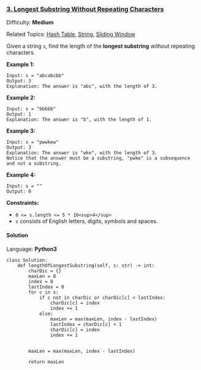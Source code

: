 ### [3\. Longest Substring Without Repeating Characters](https://leetcode.com/problems/longest-substring-without-repeating-characters/)

Difficulty: **Medium**  

Related Topics: [Hash Table](https://leetcode.com/tag/hash-table/), [String](https://leetcode.com/tag/string/), [Sliding Window](https://leetcode.com/tag/sliding-window/)


Given a string `s`, find the length of the **longest substring** without repeating characters.

**Example 1:**

```
Input: s = "abcabcbb"
Output: 3
Explanation: The answer is "abc", with the length of 3.
```

**Example 2:**

```
Input: s = "bbbbb"
Output: 1
Explanation: The answer is "b", with the length of 1.
```

**Example 3:**

```
Input: s = "pwwkew"
Output: 3
Explanation: The answer is "wke", with the length of 3.
Notice that the answer must be a substring, "pwke" is a subsequence and not a substring.
```

**Example 4:**

```
Input: s = ""
Output: 0
```

**Constraints:**

*   `0 <= s.length <= 5 * 10<sup>4</sup>`
*   `s` consists of English letters, digits, symbols and spaces.


#### Solution

Language: **Python3**

```python3
class Solution:
    def lengthOfLongestSubstring(self, s: str) -> int:
        charDic = {}
        maxLen = 0
        index = 0
        lastIndex = 0
        for c in s:
            if c not in charDic or charDic[c] < lastIndex:
                charDic[c] = index
                index += 1
            else:
                maxLen = max(maxLen, index - lastIndex)
                lastIndex = charDic[c] + 1
                charDic[c] = index
                index += 1
                
        
        maxLen = max(maxLen, index - lastIndex)
        
        return maxLen
```